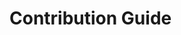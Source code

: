 <script setup>
  import { data } from '../../versions.data'
  const { version } = data
</script>

# Contribution Guide
